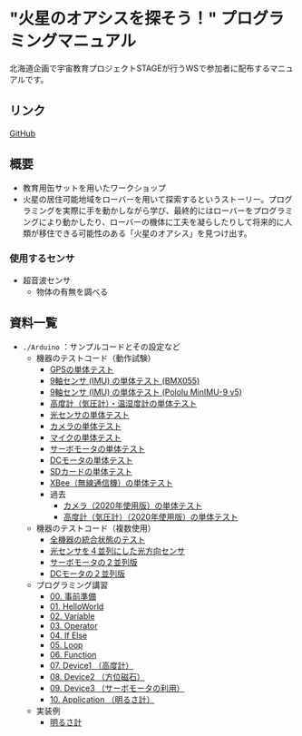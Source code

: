 <!-- README.md -->
# "火星のオアシスを探そう！" プログラミングマニュアル
北海道企画で宇宙教育プロジェクトSTAGEが行うWSで参加者に配布するマニュアルです。

## リンク
[GitHub](https://github.com/SpaceEducation-STAGE/MarsWS/blob/main)  

## 概要
+ 教育用缶サットを用いたワークショップ
+ 火星の居住可能地域をローバーを用いて探索するというストーリー。プログラミングを実際に手を動かしながら学び、最終的にはローバーをプログラミングにより動かしたり、ローバーの機体に工夫を凝らしたりして将来的に人類が移住できる可能性のある「火星のオアシス」を見つけ出す。

### 使用するセンサ
+ 超音波センサ
	- 物体の有無を調べる 

## 資料一覧
+ `./Arduino` ：サンプルコードとその設定など
	- 機器のテストコード（動作試験）
		* [GPSの単体テスト](./Arduino/Test_GPS)
		* [9軸センサ (IMU) の単体テスト (BMX055)](./Arduino/Test_IMU)
		* [9軸センサ (IMU) の単体テスト (Pololu MinIMU-9 v5)](./Arduino/Test_IMU_Pololu)
		* [高度計（気圧計）・温湿度計の単体テスト](./Arduino/Test_Barometer_Thermohygrometer)
		* [光センサの単体テスト](./Arduino/Test_Light)
		* [カメラの単体テスト](./Arduino/Test_Camera2)
		* [マイクの単体テスト](./Arduino/Test_Microphone)
		* [サーボモータの単体テスト](./Arduino/Test_Servo)
		* [DCモータの単体テスト](./Arduino/Test_DCMotor)
		* [SDカードの単体テスト](./Arduino/Test_SD)
		* [XBee（無線通信機）の単体テスト](./Arduino/Test_XBee)
		* 過去
			+ [カメラ（2020年使用版）の単体テスト](./Arduino/Test_Camera_2020)
			+ [高度計（気圧計）（2020年使用版）の単体テスト](./Arduino/Test_Barometer)
	- 機器のテストコード（複数使用）
		* [全機器の統合状態のテスト](./Arduino/Test)
		* [光センサを４並列にした光方向センサ](./Arduino/Test_Light_x4)
		* [サーボモータの２並列版](./Arduino/Test_Servo_x2)
		* [DCモータの２並列版](./Arduino/Test_DCMotor_x2)
	- プログラミング講習
		* [00. 事前準備](./Arduino/ProgrammingTutorial00_Preparation)
		* [01. HelloWorld](./Arduino/ProgrammingTutorial01_HelloWorld)
		* [02. Variable](./Arduino/ProgrammingTutorial02_Variable)
		* [03. Operator](./Arduino/ProgrammingTutorial03_Operator)
		* [04. If Else](./Arduino/ProgrammingTutorial04_IfElse)
		* [05. Loop](./Arduino/ProgrammingTutorial05_Loop)
		* [06. Function](./Arduino/ProgrammingTutorial06_Function)
		* [07. Device1 （高度計）](./Arduino/ProgrammingTutorial07_Device1)
		* [08. Device2 （方位磁石）](./Arduino/ProgrammingTutorial08_Device2)
		* [09. Device3 （サーボモータの利用）](./Arduino/ProgrammingTutorial09_Device3)
		* [10. Application （明るさ計）](./Arduino/ProgrammingTutorial10_Application)
	- 実装例
		* [明るさ計](./Arduino/App_LightMeter)

